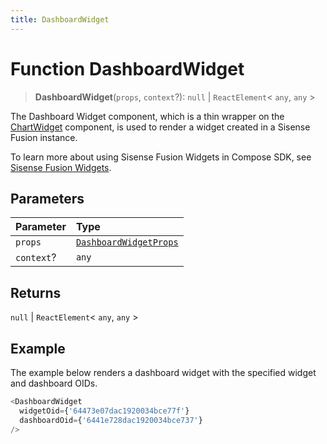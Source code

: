 ```yaml
---
title: DashboardWidget
---
```


# Function DashboardWidget

> **DashboardWidget**(`props`, `context`?): `null` \| `ReactElement`\< `any`, `any` \>

The Dashboard Widget component, which is a thin wrapper on the [ChartWidget](../chart-utilities/function.ChartWidget.md) component,
is used to render a widget created in a Sisense Fusion instance.

To learn more about using Sisense Fusion Widgets in Compose SDK,
see [Sisense Fusion Widgets](/guides/sdk/guides/charts/guide-fusion-widgets.html).

## Parameters

| Parameter | Type |
| :------ | :------ |
| `props` | [`DashboardWidgetProps`](../interfaces/interface.DashboardWidgetProps.md) |
| `context`? | `any` |

## Returns

`null` \| `ReactElement`\< `any`, `any` \>

## Example

The example below renders a dashboard widget with the specified widget and dashboard OIDs.
```ts
<DashboardWidget
  widgetOid={'64473e07dac1920034bce77f'}
  dashboardOid={'6441e728dac1920034bce737'}
/>
```
